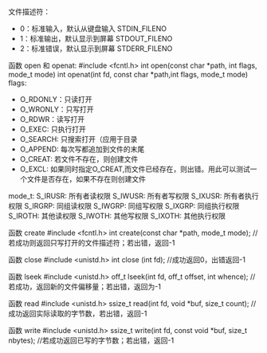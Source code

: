 文件描述符：
- 0：标准输入，默认从键盘输入 STDIN_FILENO
- 1：标准输出，默认显示到屏幕 STDOUT_FILENO
- 2：标准错误，默认显示到屏幕 STDERR_FILENO

函数 open 和 openat:
#include <fcntl.h>
int open(const char *path, int flags, mode_t mode)
int openat(int fd, const char *path,int flags, mode_t mode)
flags:
- O_RDONLY：只读打开
- O_WRONLY：只写打开
- O_RDWR：读写打开
- O_EXEC: 只执行打开
- O_SEARCH: 只搜索打开（应用于目录
- O_APPEND: 每次写都追加到文件的末尾
- O_CREAT: 若文件不存在，则创建文件
- O_EXCL: 如果同时指定O_CREAT,而文件已经存在，则出错。用此可以测试一个文件是否存在，如果不存在则创建文件

mode_t:
S_IRUSR: 所有者读权限
S_IWUSR: 所有者写权限
S_IXUSR: 所有者执行权限
S_IRGRP: 同组读权限
S_IWGRP: 同组写权限
S_IXGRP: 同组执行权限
S_IROTH: 其他读权限
S_IWOTH: 其他写权限
S_IXOTH: 其他执行权限


函数 create
#include <fcntl.h>
int create(const char *path, mode_t mode); //若成功则返回只写打开的文件描述符；若出错，返回-1

函数 close
#include <unistd.h>
int close (int fd); //成功返回0，出错返回-1

函数 lseek
#include <unistd.h>
off_t lseek(int fd, off_t offset, int whence); //若成功，返回新的文件偏移量；若出错，返回为-1

函数 read
#include <unistd.h>
ssize_t read(int fd, void *buf, size_t count); //成功返回实际读取的字节数，若出错，返回-1

函数 write
#include <unistd.h>
ssize_t write(int fd, const void *buf, size_t nbytes); //若成功返回已写的字节数；若出错，返回-1

